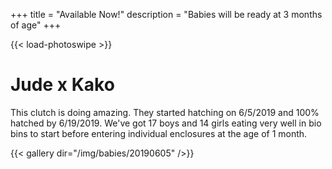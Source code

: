 +++
title = "Available Now!"
description = "Babies will be ready at 3 months of age"
+++

{{< load-photoswipe >}}

# Jude x Kako

This clutch is doing amazing. They started hatching on 6/5/2019 and 100% hatched by 6/19/2019. We've got 17 boys and 14 girls eating very well in bio bins to start before entering individual enclosures at the age of 1 month.

{{< gallery dir="/img/babies/20190605" />}}

